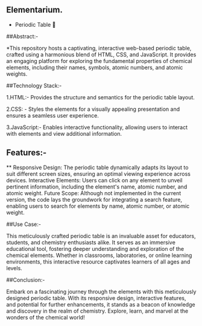 ## Elementarium.

* Periodic Table 🧪

##Abstract:-

*This repository hosts a captivating, interactive web-based periodic table, crafted using a harmonious blend of HTML, CSS, and JavaScript.
It provides an engaging platform for exploring the fundamental properties of chemical elements, including their names,
symbols, atomic numbers, and atomic weights.

##Technology Stack:-

1.HTML:- Provides the structure and semantics for the periodic table layout.

2.CSS: - Styles the elements for a visually appealing presentation and ensures a seamless user experience.

3.JavaScript:-  Enables interactive functionality, allowing users to interact with elements and view additional information.


## Features:-

** Responsive Design: The periodic table dynamically adapts its layout to suit different screen sizes, ensuring an optimal viewing experience across devices.
Interactive Elements: Users can click on any element to unveil pertinent information, including the element's name,
atomic number, and atomic weight.
Future Scope: Although not implemented in the current version, the code lays the groundwork for integrating a search feature,
enabling users to search for elements by name, atomic number, or atomic weight.


##Use Case:-

This meticulously crafted periodic table is an invaluable asset for educators, students, and chemistry enthusiasts alike.
It serves as an immersive educational tool, fostering deeper understanding and exploration of the chemical elements.
Whether in classrooms, laboratories, or online learning environments, this interactive resource captivates learners of all ages and levels.



##Conclusion:-

Embark on a fascinating journey through the elements with this meticulously designed periodic table.
With its responsive design, interactive features, and potential for further enhancements, 
it stands as a beacon of knowledge and discovery in the realm of chemistry. Explore, learn, and marvel at the wonders of the chemical world!

